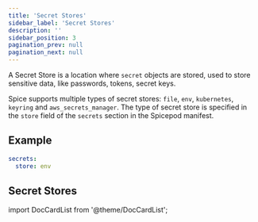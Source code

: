 ```yaml
---
title: 'Secret Stores'
sidebar_label: 'Secret Stores'
description: ''
sidebar_position: 3
pagination_prev: null
pagination_next: null
---
```


A Secret Store is a location where `secret` objects are stored, used to store sensitive data, like passwords, tokens, secret keys.

Spice supports multiple types of secret stores: `file`, `env`, `kubernetes`, `keyring` and `aws_secrets_manager`. The type of secret store is specified in the `store` field of the `secrets` section in the Spicepod manifest.

## Example

```yaml
secrets:
  store: env
```

## Secret Stores

import DocCardList from '@theme/DocCardList';

<DocCardList />
